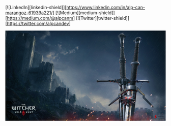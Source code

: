 [![LinkedIn][linkedin-shield]][https://www.linkedin.com/in/alp-can-marangoz-61939a221/]
[![Medium][medium-shield]][https://medium.com/@alpcanm]
[![Twitter][twitter-shield]][https://twitter.com/alpcandev]


![](withcer_wallpaper.png)
<!--
**alpcanm/alpcanm** is a ✨ _special_ ✨ repository because its `README.md` (this file) appears on your GitHub profile.

Here are some ideas to get you started:

- 🔭 I’m currently working on ...
- 🌱 I’m currently learning ...
- 👯 I’m looking to collaborate on ...
- 🤔 I’m looking for help with ...
- 💬 Ask me about ...
- 📫 How to reach me: ...
- 😄 Pronouns: ...
- ⚡ Fun fact: ...
-->
